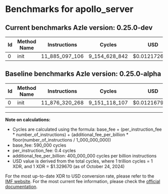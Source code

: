 # Benchmarks for apollo_server

## Current benchmarks Azle version: 0.25.0-dev

| Id  | Method Name | Instructions   | Cycles        | USD           | USD/Million Calls | Change                              |
| --- | ----------- | -------------- | ------------- | ------------- | ----------------- | ----------------------------------- |
| 0   | init        | 11_885_097_106 | 9_154_628_842 | $0.0121726353 | $12_172.63        | <font color="red">+8_776_838</font> |

## Baseline benchmarks Azle version: 0.25.0-alpha

| Id  | Method Name | Instructions   | Cycles        | USD           | USD/Million Calls |
| --- | ----------- | -------------- | ------------- | ------------- | ----------------- |
| 0   | init        | 11_876_320_268 | 9_151_118_107 | $0.0121679672 | $12_167.96        |

---

**Note on calculations:**

- Cycles are calculated using the formula: base_fee + (per_instruction_fee \* number_of_instructions) + (additional_fee_per_billion \* floor(number_of_instructions / 1_000_000_000))
- base_fee: 590_000 cycles
- per_instruction_fee: 0.4 cycles
- additional_fee_per_billion: 400_000_000 cycles per billion instructions
- USD value is derived from the total cycles, where 1 trillion cycles = 1 XDR, and 1 XDR = $1.329670 (as of October 24, 2024)

For the most up-to-date XDR to USD conversion rate, please refer to the [IMF website](https://www.imf.org/external/np/fin/data/rms_sdrv.aspx).
For the most current fee information, please check the [official documentation](https://internetcomputer.org/docs/current/developer-docs/gas-cost#execution).
